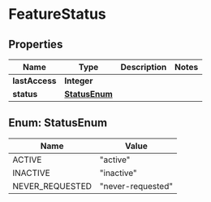 # FeatureStatus

## Properties
Name | Type | Description | Notes
------------ | ------------- | ------------- | -------------
**lastAccess** | **Integer** |  | 
**status** | [**StatusEnum**](#StatusEnum) |  | 

<a name="StatusEnum"></a>
## Enum: StatusEnum
Name | Value
---- | -----
ACTIVE | &quot;active&quot;
INACTIVE | &quot;inactive&quot;
NEVER_REQUESTED | &quot;never-requested&quot;
